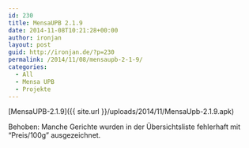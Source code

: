 ```yaml
---
id: 230
title: MensaUPB 2.1.9
date: 2014-11-08T10:21:28+00:00
author: ironjan
layout: post
guid: http://ironjan.de/?p=230
permalink: /2014/11/08/mensaupb-2-1-9/
categories:
  - All
  - Mensa UPB
  - Projekte
---
```

[MensaUPB-2.1.9]({{ site.url }}/uploads/2014/11/MensaUpb-2.1.9.apk)

Behoben: Manche Gerichte wurden in der Übersichtsliste fehlerhaft mit &#8220;Preis/100g&#8221; ausgezeichnet.